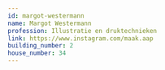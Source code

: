 ```yaml
---
id: margot-westermann
name: Margot Westermann
profession: Illustratie en druktechnieken
link: https://www.instagram.com/maak.aap
building_number: 2
house_number: 34
---
```

